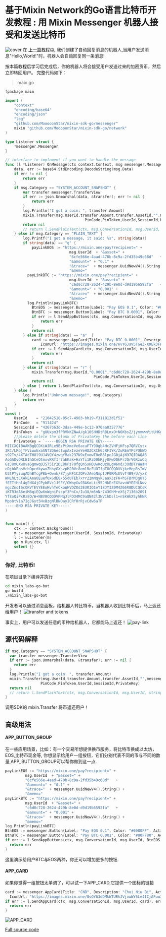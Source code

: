 # 基于Mixin Network的Go语言比特币开发教程 : 用 Mixin Messenger 机器人接受和发送比特币
![cover](https://github.com/wenewzhang/mixin_labs-go-bot/raw/master/Bitcoin_go.jpg)
在 [上一篇教程中](https://github.com/wenewzhang/mixin_labs-go-bot/blob/master/README-zhchs.md), 我们创建了自动回复消息的机器人,当用户发送消息"Hello,World!"时，机器人会自动回复同一条消息!

按本篇教程后学习后完成后，你的机器人将会接受用户发送过来的加密货币，然后立即转回用户。
完整代码如下：
> main.go

```go
fpackage main

import (
	"context"
	"encoding/base64"
	"encoding/json"
	"log"
	"github.com/MooooonStar/mixin-sdk-go/messenger"
	mixin "github.com/MooooonStar/mixin-sdk-go/network"
)

type Listener struct {
	*messenger.Messenger
}

// interface to implement if you want to handle the message
func (l *Listener) OnMessage(ctx context.Context, msg messenger.MessageView, userId string) error {
	data, err := base64.StdEncoding.DecodeString(msg.Data)
	if err != nil {
		return err
	}
	if msg.Category == "SYSTEM_ACCOUNT_SNAPSHOT" {
		var transfer messenger.TransferView
		if err := json.Unmarshal(data, &transfer); err != nil {
			return err
		}
		log.Println("I got a coin: ", transfer.Amount)
		mixin.Transfer(msg.UserId,transfer.Amount,transfer.AssetId,"",messenger.UuidNewV4().String(),
									PinCode,PinToken,UserId,SessionId,PrivateKey)
		return nil
		// return l.SendPlainText(ctx, msg.ConversationId, msg.UserId, string(data))
	} else if msg.Category == "PLAIN_TEXT" {
		log.Printf("I got a message, it said: %s", string(data))
		if string(data) == "g" {
			payLinkEOS := "https://mixin.one/pay?recipient=" +
							 msg.UserId  + "&asset=" +
							 "6cfe566e-4aad-470b-8c9a-2fd35b49c68d"   +
							 "&amount=" + "0.1" +
							 "&trace="  + messenger.UuidNewV4().String() +
							 "&memo="
		  payLinkBTC := "https://mixin.one/pay?recipient=" +
							 msg.UserId  + "&asset=" +
							 "c6d0c728-2624-429b-8e0d-d9d19b6592fa"   +
							 "&amount=" + "0.001" +
							 "&trace="  + messenger.UuidNewV4().String() +
							 "&memo="
		  log.Println(payLinkBTC)
			BtnEOS := messenger.Button{Label: "Pay EOS 0.1", Color: "#0080FF", Action: payLinkEOS}
			BtnBTC := messenger.Button{Label: "Pay BTC 0.0001", Color: "#00FF80", Action: payLinkBTC}
			if err := l.SendAppButtons(ctx, msg.ConversationId, msg.UserId, BtnEOS, BtnBTC); err != nil {
				return err
			}
			return nil
		} else if string(data) == "a"  {
			card := messenger.AppCard{Title: "Pay BTC 0.0001", Description: "topay", Action: "http://www.google.cn",
				IconUrl: "https://images.mixin.one/HvYGJsV5TGeZ-X9Ek3FEQohQZ3fE9LBEBGcOcn4c4BNHovP4fW4YB97Dg5LcXoQ1hUjMEgjbl1DPlKg1TW7kK6XP=s128"}
			if err := l.SendAppCard(ctx, msg.ConversationId, msg.UserId, card); err != nil {
				return err
			}
			return nil
		} else if string(data) == "r" {
			mixin.Transfer(msg.UserId,"0.0001","c6d0c728-2624-429b-8e0d-d9d19b6592fa","",messenger.UuidNewV4().String(),
										PinCode,PinToken,UserId,SessionId,PrivateKey)
			return nil
		} else { return l.SendPlainText(ctx, msg.ConversationId, msg.UserId, string(data)) }
	} else {
		log.Println("Unknown message!", msg.Category)
		return err
	}
}
const (
	UserId    = "21042518-85c7-4903-bb19-f311813d1f51"
	PinCode   = "911424"
	SessionId = "4267b63d-3daa-449e-bc13-970aa0357776"
	PinToken  = "gUUxpm3fPRVkKZNwA/gk10SHHDtR8LmxO+N6KbsZ/jymmwwVitUHKgLbk1NISdN8jBvsYJgF/5hbkxNnCJER5XAZ0Y35gsAxBOgcFN8otsV6F0FAm5TnWN8YYCqeFnXYJnqmI30IXJTAgMhliLj7iZsvyY/3htaHUUuN5pQ5F5s="
	//please delele the blank of PrivateKey the before each line
	PrivateKey = `-----BEGIN RSA PRIVATE KEY-----
MIICXQIBAAKBgQCDXiWJRLe9BzPtXmcVe6acaFTY9Ogb4Hc2VHFjKFsp7QRVCytx
3KC/LRojTFViwwExaANTZQ6ectwpAxIvzeYeHDZCXCh6JRFIYK/ZuREmYPcPQEWD
s92Tv/4XTAdTH8l9UJ4VQY4zwqYMak237N9xEvowT0eR8lpeJG0jAjN97QIDAQAB
AoGADvORLB1hGCeQtmxvKRfIr7aEKak+HaYfi1RzD0kRjyUFwDQkPrJQrVGRzwCq
GzJ8mUXwUvaGgmwqOJS75ir2DL8KPz7UfgQnSsHDUwKqUzULgW6nd/3OdDTYWWaN
cDjbkEpsVchOpcdkywvZhhyGXszpM20Vr8emlBcFUOTfpTUCQQDVVjkeMcpRsImV
U3tPYyiuqADhBTcgPBb+Ownk/87jyKF1CZOPvJAebNmpfJP0RMxUVvT4B9/U/yxZ
WNLhLtCXAkEAnaOEuefUxGdE8/55dUTEb7xrr22mNqykJaax3zFK+hSFBrM3gUY5
fEETtHnl4gEdX4jCPybRVc1JSFY/GWoyGwJBAKoLti95JHkErEXYavuWYEEHLNwv
mgcZnoI6cOKVfEVYEEoHvhTeCkoWHVDZOd2EURIQ1eY18JYIZ0M4Z66R8DUCQCsK
iKTR3dA6eiM8qiEQw6nWgniFscpf3PnCx/Iu3U/m5mNr743GhM+eXSj7136b209I
YfEoQiPxRz8O/W+NBV0CQQDVPNqJlFD34MC9aQN42l3NV1hDsl1+nSkWkXSyhhNR
MpobtV1a7IgJGyt5HxBzgNlBNOayICRf0rRjvCdw6aTP
-----END RSA PRIVATE KEY-----`
)


func main() {
	ctx := context.Background()
	m := messenger.NewMessenger(UserId, SessionId, PrivateKey)
	l := &Listener{m}
	go m.Run(ctx, l)
	select {}
}

```
### 你好, 比特币!
在项目目录下编译并执行
```bash
cd mixin_labs-go-bot
go build
./mixin_labs-go-bot
```

开发者可以通过消息面板，给机器人转比特币，当机器人收到比特币后，马上返还给用户！
![transfer and tokens](https://github.com/wenewzhang/mixin_network-nodejs-bot2/raw/master/transfer-any-tokens.jpg)

事实上，用户可以发送任意的币种给机器人，它都能马上返还！
![pay-link](https://github.com/wenewzhang/mixin_network-nodejs-bot2/raw/master/Pay_and_refund_quickly.jpg)

## 源代码解释
```go
if msg.Category == "SYSTEM_ACCOUNT_SNAPSHOT" {
  var transfer messenger.TransferView
  if err := json.Unmarshal(data, &transfer); err != nil {
    return err
  }
  log.Println("I got a coin: ", transfer.Amount)
  mixin.Transfer(msg.UserId,transfer.Amount,transfer.AssetId,"",messenger.UuidNewV4().String(),
                PinCode,PinToken,UserId,SessionId,PrivateKey)
  return nil
  // return l.SendPlainText(ctx, msg.ConversationId, msg.UserId, string(data))
}
```
调用SDK的 mixin.Transfer 将币返还用户！

## 高级用法
#### APP_BUTTON_GROUP
在一些应用场景，比如：有一个交易所想提供换币服务，将比特币换成以太坊，EOS,比特币现金等,
你想显示给用户一组按钮，它们分别代表不同的币与不同的数量,APP_BUTTON_GROUP可以帮你做到这一点.
```go
payLinkEOS := "https://mixin.one/pay?recipient=" +
         msg.UserId  + "&asset=" +
         "6cfe566e-4aad-470b-8c9a-2fd35b49c68d"   +
         "&amount=" + "0.1" +
         "&trace="  + messenger.UuidNewV4().String() +
         "&memo="
payLinkBTC := "https://mixin.one/pay?recipient=" +
         msg.UserId  + "&asset=" +
         "c6d0c728-2624-429b-8e0d-d9d19b6592fa"   +
         "&amount=" + "0.001" +
         "&trace="  + messenger.UuidNewV4().String() +
         "&memo="
log.Println(payLinkBTC)
BtnEOS := messenger.Button{Label: "Pay EOS 0.1", Color: "#0080FF", Action: payLinkEOS}
BtnBTC := messenger.Button{Label: "Pay BTC 0.001", Color: "#00FF80", Action: payLinkBTC}
if err := l.SendAppButtons(ctx, msg.ConversationId, msg.UserId, BtnEOS, BtnBTC); err != nil {
  return err
}
```
这里演示给用户BTC与EOS两种，你还可以增加更多的按钮.

#### APP_CARD
如果你觉得一组按钮太单调了，可以试一下APP_CARD,它提供一个图标的链接
```go
card := messenger.AppCard{Title: "CNB", Description: "Chui Niu Bi", Action: "http://www.google.cn",
  IconUrl: "https://images.mixin.one/0sQY63dDMkWTURkJVjowWY6Le4ICjAFuu3ANVyZA4uI3UdkbuOT5fjJUT82ArNYmZvVcxDXyNjxoOv0TAYbQTNKS=s128"}
if err := l.SendAppCard(ctx, msg.ConversationId, msg.UserId, card); err != nil {
  return err
}
```
![APP_CARD](https://github.com/wenewzhang/mixin_labs-go-bot/raw/master/app_card.jpg)

[Full source code](https://github.com/wenewzhang/mixin_labs-go-bot/raw/master/main.go)
